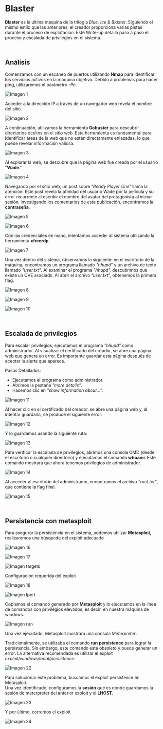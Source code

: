 # Blaster

**Blaster** es la última máquina de la trilogía *Blue, Ice & Blaster*. Siguiendo el mismo estilo que las anteriores, el creador proporciona varias pistas durante el proceso de explotación. Este Write-up detalla paso a paso el proceso y escalada de privilegios en el sistema.

<br>

## Análisis

Comenzamos con un escaneo de puertos utilizando **Nmap** para identificar los servicios activos en la máquina objetivo. Debido a problemas para hacer ping, utilizaremos el parámetro *\-Pn*.

![Imagen 1](_resources/1.png)

Acceder a la dirección IP a través de un navegador web revela el nombre del sitio.

![Imagen 2](_resources/2.png)

A continuación, utilizamos la herramienta **Gobuster** para descubrir directorios ocultos en el sitio web. Esta herramienta es fundamental para identificar áreas de la web que no están directamente enlazadas, lo que puede revelar información valiosa.

![Imagen 3](_resources/3.png)

Al explorar la web, se descubre que la página web fue creada por el usuario "**Wade**."

![Imagen 4](_resources/4.png)

Navegando por el sitio web, un post sobre *"Ready Player One"* llama la atención. Este post revela la afinidad del usuario Wade por la película y su error recurrente al escribir el nombre del avatar del protagonista al iniciar sesión. Investigando los comentarios de esta publicación, encontramos la **contraseña**.

![Imagen 5](_resources/5.png)

![Imagen 6](_resources/6.png)

Con las credenciales en mano, intentamos acceder al sistema utilizando la herramienta **xfreerdp**.

![Imagen 7](_resources/7.png)

Una vez dentro del sistema, observamos lo siguiente: en el escritorio de la máquina, encontramos un programa llamado *"hhupd"* y un archivo de texto llamado *"user.txt"*. Al examinar el programa *"hhupd",* descubrimos que existe un CVE asociado. Al abrir el archivo *"user.txt"*, obtenemos la primera flag.

![Imagen 8](_resources/8.png)

![Imagen 9](_resources/9.png)

![Imagen 10](_resources/10.png)

<br>

## Escalada de privilegios

Para escalar privilegios, ejecutamos el programa *"hhupd"* como administrador. Al visualizar el certificado del creador, se abre una página web que genera un error. Es importante guardar esta página después de aceptar la alerta que aparece.

Pasos Detallados:

- Ejecutamos el programa como administrador.
- Abrimos la pestaña *"more details"*.
- Hacemos clic en *"show information about..."*.  

![Imagen 11](_resources/11.png)

Al hacer clic en el certificado del creador, se abre una página web y, al intentar guardarla, se produce el siguiente error:  

![Imagen 12](_resources/12.png)

Y lo guardamos usando la siguiente ruta:

![Imagen 13](_resources/13.png)

Para verificar la escalada de privilegios, abrimos una consola CMD (desde el escritorio o cualquier directorio) y ejecutamos el comando **whoami**. Este comando mostrará que ahora tenemos privilegios de administrador.

![Imagen 14](_resources/14.png)

Al acceder al escritorio del administrador, encontramos el archivo *"root.txt"*, que contiene la flag final.

![Imagen 15](_resources/15.png)

<br>

## Persistencia con metasploit

Para asegurar la persistencia en el sistema, podemos utilizar **Metasploit,** realizaremos una búsqueda del exploit adecuado

![Imagen 16](_resources/16.png)

![Imagen 17](_resources/17.png)

![Imagen targets](_resources/19.png)

Configuración requerida del exploit

![Imagen 18](_resources/18.png)

![Imagen lport](_resources/21.png)

Copiamos el comando generado por **Metasploit** y lo ejecutamos en la línea de comandos con privilegios elevados, es decir, en nuestra máquina de windows.

![Imagen run](_resources/20.png)

Una vez ejecutado, Metasploit mostrará una consola *Meterpreter*.  

Tradicionalmente, se utilizaba el comando **run persistence** para lograr la persistencia. Sin embargo, este comando está obsoleto y puede generar un error. La alternativa recomendada es utilizar el exploit *exploit/windows/local/persistence*.

![Imagen 22](_resources/22.png)

Para solucionar este problema, buscamos el exploit persistence en Metasploit.  
Una vez identificado, configuramos la **sesión** que es donde guardamos la sesión de meterpreter del anterior exploit y el **LHOST**.

![Imagen 23](_resources/23.png)

Y por último, corremos el exploit.

![Imagen 24](_resources/24.png)